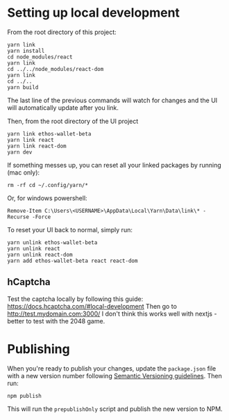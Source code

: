 # Setting up local development

From the root directory of this project:

```
yarn link
yarn install
cd node_modules/react
yarn link
cd ../../node_modules/react-dom
yarn link
cd ../..
yarn build
```

The last line of the previous commands will watch for changes and the UI will automatically update after you link.

Then, from the root directory of the UI project

```
yarn link ethos-wallet-beta
yarn link react
yarn link react-dom
yarn dev
```

If something messes up, you can reset all your linked packages by running (mac only):

```
rm -rf cd ~/.config/yarn/*
```

Or, for windows powershell:

```
Remove-Item C:\Users\<USERNAME>\AppData\Local\Yarn\Data\link\* -Recurse -Force
```

To reset your UI back to normal, simply run:

```
yarn unlink ethos-wallet-beta
yarn unlink react
yarn unlink react-dom
yarn add ethos-wallet-beta react react-dom
```

## hCaptcha
Test the captcha locally by following this guide: https://docs.hcaptcha.com/#local-development
Then go to http://test.mydomain.com:3000/
I don't think this works well with nextjs - better to test with the 2048 game.

# Publishing

When you're ready to publish your changes, update the `package.json` file with a new version number following [Semantic Versioning guidelines](https://zellwk.com/blog/semantic-versioning/). Then run:

```
npm publish
```

This will run the `prepublishOnly` script and publish the new version to NPM.
